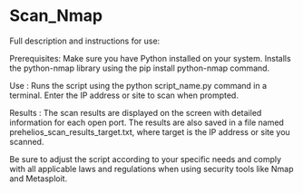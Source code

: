 # Scan_Nmap
Full description and instructions for use:

Prerequisites:
Make sure you have Python installed on your system.
Installs the python-nmap library using the pip install python-nmap command.

Use :
Runs the script using the python script_name.py command in a terminal.
Enter the IP address or site to scan when prompted.

Results :
The scan results are displayed on the screen with detailed information for each open port.
The results are also saved in a file named prehelios_scan_results_target.txt, where target is the IP address or site you scanned.

Be sure to adjust the script according to your specific needs and comply with all applicable laws and regulations when using security tools like Nmap and Metasploit.
